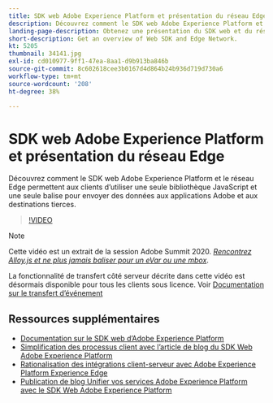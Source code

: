 ```yaml
---
title: SDK web Adobe Experience Platform et présentation du réseau Edge
description: Découvrez comment le SDK web Adobe Experience Platform et le réseau Edge permettent aux clients d’utiliser une seule bibliothèque JavaScript et une seule balise pour envoyer des données aux applications Adobe et aux destinations tierces.
landing-page-description: Obtenez une présentation du SDK web et du réseau Edge.
short-description: Get an overview of Web SDK and Edge Network.
kt: 5205
thumbnail: 34141.jpg
exl-id: cd010977-9ff1-47ea-8aa1-d9b913ba846b
source-git-commit: 8c602618cee3b0167d4d864b24b936d719d730a6
workflow-type: tm+mt
source-wordcount: '208'
ht-degree: 38%

---
```


# SDK web Adobe Experience Platform et présentation du réseau Edge

Découvrez comment le SDK web Adobe Experience Platform et le réseau Edge permettent aux clients d’utiliser une seule bibliothèque JavaScript et une seule balise pour envoyer des données aux applications Adobe et aux destinations tierces.

>[!VIDEO](https://video.tv.adobe.com/v/34141?quality=12&learn=on)

>[!NOTE]
>
>Cette vidéo est un extrait de la session Adobe Summit 2020. *[Rencontrez Alloy.js et ne plus jamais baliser pour un eVar ou une mbox](https://business.adobe.com/summit/2020/with-alloy-js-never-tag-for-an-evar-or-mbox-again.html)*.
>
>La fonctionnalité de transfert côté serveur décrite dans cette vidéo est désormais disponible pour tous les clients sous licence. Voir [Documentation sur le transfert d’événement](https://experienceleague.adobe.com/docs/experience-platform/tags/event-forwarding/overview.html)

## Ressources supplémentaires

* [Documentation sur le SDK web d’Adobe Experience Platform](https://experienceleague.adobe.com/docs/experience-platform/edge/home.html?lang=fr)
* [Simplification des processus client avec l’article de blog du SDK Web Adobe Experience Platform](https://medium.com/adobetech/simplifying-customer-workflows-with-adobe-experience-platform-web-sdk-4e54fe134f4a)
* [Rationalisation des intégrations client-serveur avec Adobe Experience Platform Experience Edge](https://medium.com/adobetech/streamlining-client-server-integrations-with-adobe-experience-platform-experience-edge-1caaef887172)
* [Publication de blog Unifier vos services Adobe Experience Platform avec le SDK Web Adobe Experience Platform](https://medium.com/adobetech/unify-your-adobe-experience-platform-services-with-adobe-experience-platform-web-sdk-75cf6851a9fc)
